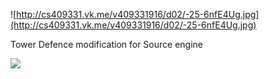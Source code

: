 ![http://cs409331.vk.me/v409331916/d02/-25-6nfE4Ug.jpg](http://cs409331.vk.me/v409331916/d02/-25-6nfE4Ug.jpg)

Tower Defence modification for Source engine

[![](http://3.bp.blogspot.com/-C0V3kcNwaMA/UYckhbElMPI/AAAAAAAAAvQ/sih29_3ahEY/s1600/Download.png)](https://code.google.com/p/notseriouswars/source/checkout)